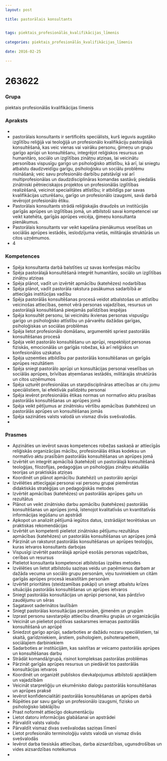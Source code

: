 ```yaml
---
layout: post
    
title: pastorālais konsultants

    
tags: piektais_profesionālās_kvalifikācijas_līmenis
    
categories: piektais_profesionālās_kvalifikācijas_līmenis
    
date: 2016-02-25
    
---
```

# 263622

### Grupa
piektais profesionālās kvalifikācijas līmenis


### Apraksts

* 
* pastorālais konsultants ir sertificēts speciālists, kurš ieguvis augstāko izglītību reliģijā vai teoloģijā un profesionālo kvalifikāciju pastorālajā konsultēšanā, kas veic vienas vai vairāku personu, ģimeņu un grupu garīgo aprūpi un konsultēšanu, integrējot reliģiskos resursus un humanitāro, sociālo un izglītības zinātņu atziņas, lai veicinātu personības vispusīgu garīgo un psiholoģisko attīstību, kā arī, lai sniegtu atbalstu daudzveidīgu garīgu, psiholoģisku un sociālu problēmu risināšanā; veic savu profesionālo darbību patstāvīgi vai arī multiprofesionālas un daudzdisciplināras komandas sastāvā; piedalās zinātniski pētnieciskajos projektos un profesionālās izglītības realizēšanā, veicinot specialitātes attīstību; ir atbildīgs par savas kvalifikācijas uzturēšanu, garīgo un profesionālo izaugsmi, savā darbā ievērojot profesionālo ētiku. 
* 	Pastorālais konsultants strādā reliģiskajās draudzēs un institūcijās garīgās aprūpes un izglītības jomā, un atbilstoši savai kompetencei var veikt katehēta, garīgās aprūpes veicēja, ģimeņu konsultanta pienākumus. 
* 	Pastorālais konsultants var veikt kapelāna pienākumus veselības un sociālās aprūpes iestādēs, ieslodzījuma vietās, militārajās struktūrās un citos uzņēmumos. 
* 	4 

### Kompetences

* Spēja konsultanta darbā balstīties uz savas konfesijas mācību
* Spēja pastorālajā konsultēšanā integrēt humanitāro, sociālo un izglītības zinātņu atziņas
* Spēja plānot, vadīt un izvērtēt apmācību (katehēzes) nodarbības
* Spēja plānot, vadīt pastorāla rakstura pasākumus sadarbībā ar attiecīgās institūcijas vadību
* Spēja pastorālās konsultēšanas procesā veidot atbalstošas un attīstību veicinošas attiecības, ņemot vērā personas vajadzības, resursus un pastorālajā konsultēšanā pieejamās palīdzības iespējas
* Spēja konsultēt personu, lai veicinātu ikvienas personas vispusīgu garīgo un psiholoģisko attīstību un pārvarētu dažādas garīgas, psiholoģiskas un sociālas problēmas
* Spēja lietot profesionālo domāšanu, argumentēti spriest pastorālās konsultēšanas procesā
* Spēja veikt pastorālo konsultēšanu un aprūpi, respektējot personas fiziskās, emocionālās un garīgās robežas, kā arī reliģiskos un konfesionālos uzskatus
* Spēja uzņemties atbildību par pastorālās konsultēšanas un garīgās aprūpes rezultātiem
* Spēja sniegt pastorālo aprūpi un konsultācijas personai veselības un sociālās aprūpes, brīvības atņemšanas iestādēs, militārajās struktūrās un citos uzņēmumos
* Spēja uzturēt profesionālas un starpdisciplināras attiecības ar citu jomu speciālistiem, lai efektīvāk palīdzētu personai
* Spēja ievērot profesionālās ētikas normas un normatīvo aktu prasības pastorālās konsultēšanas un aprūpes jomā
* Spēja veikt pētījumus ar zinātnisku vērtību apmācības (katehēzes) un pastorālās aprūpes un konsultēšanas jomās
* Spēja sazināties valsts valodā un vismaz divās svešvalodās.
* 

### Prasmes 
* Apzināties un ievērot savas kompetences robežas saskaņā ar attiecīgās reliģiskās organizācijas mācību, profesionālās ētikas kodeksu un normatīvo aktu prasībām pastorālās konsultēšanas un aprūpes jomā
* Izvērtēt un integrēt apmācībā (katehēzē) un pastorālajā konsultēšanā teoloģijas, filozofijas, pedagoģijas un psiholoģijas zinātņu aktuālās teorijas un praktiskās atziņas
* Koordinēt un plānot apmācību (katehēzi) un pastorālo aprūpi
* Izvēlēties attiecīgajai personai vai personu grupai piemērotas didaktiskās stratēģijas un pedagoģiskās metodes
* Izvērtēt apmācības (katehēzes) un pastorālās aprūpes gaitu un rezultātus
* Plānot un veikt zinātnisko darbu apmācību (katehēzes) pastorālās konsultēšanas un aprūpes jomā, īstenojot kvalitatīvās un kvantitatīvās informācijas iegūšanu un apstrādi
* Apkopot un analizēt pētījumā iegūtos datus, izstrādājot teorētiskas un praktiskas rekomendācijas
* Izvērtēt un kompetenti pielietot zinātnisko pētījumu rezultātus apmācības (katehēzes) un pastorālās konsultēšanas un aprūpes jomā
* Pārzināt un raksturot pastorālās konsultēšanas un aprūpes teoloģiju, kuras ietvaros konsultants darbojas
* Vispusīgi izvērtēt pastorālajā aprūpē esošās personas vajadzības, cerības un resursus
* Pielietot konsultanta kompetencei atbilstošas izpētes metodes
* Izvēlēties un lietot atbilstošu saziņas veidu un paņēmienus darbam ar dažāda vecuma un sociālo grupu personām, viņu tuviniekiem un citām garīgās aprūpes procesā iesaistītām personām
* Izvērtēt prioritātes (steidzamības pakāpi) un sniegt atbalstu krīzes situācijās pastorālās konsultēšanas un aprūpes ietvaros
* Sniegt pastorālās konsultācijas un aprūpi personai, kas pārdzīvo zaudējumu un sēras
* Sagatavot saderinātos laulībām
* Sniegt pastorālas konsultācijas personām, ģimenēm un grupām
* Izprast personu savstarpējo attiecību dinamiku grupās un organizācijās
* Veicināt un pielietot pozitīvas saskarsmes iemaņas pastorālās konsultēšanā un aprūpē
* Sniedzot garīgo aprūpi, sadarboties ar dažādu nozaru speciālistiem, tai skaitā, garīdzniekiem, ārstiem, psihologiem, psihoterapeitiem, sociālajiem darbiniekiem
* Sadarboties ar institūcijām, kas saistītas ar veicamo pastorālās aprūpes un konsultēšanas darbu
* Strādāt komandā/grupā, risinot kompleksas pastorālas problēmas
* Pārzināt garīgās aprūpes resursus un piedāvāt tos pastorālās konsultācijas ietvaros
* Koordinēt un organizēt publiskos dievkalpojumus atbilstoši apstākļiem un vajadzībām
* Veicināt starpreliģiju un ekumēnisko dialogu pastorālās konsultēšanas un aprūpes praksē
* Ievērot konfidencialitāti pastorālās konsultēšanas un aprūpes darbā
* Rūpēties par savu garīgo un profesionālo izaugsmi, fizisko un psiholoģisko labklājību
* Prast noformēt attiecīgo dokumentāciju
* Lietot datoru informācijas glabāšanai un apstrādei
* Pārvaldīt valsts valodu
* Pārvaldīt vismaz divas svešvalodas saziņas līmenī
* Lietot profesionālo terminoloģiju valsts valodā un vismaz divās svešvalodās
* Ievērot darba tiesiskās attiecības, darba aizsardzības, ugunsdrošības un vides aizsardzības noteikumus
* 